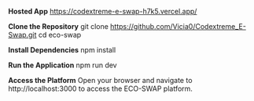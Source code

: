 **Hosted App**
https://codextreme-e-swap-h7k5.vercel.app/ 

**Clone the Repository**
git clone https://github.com/Vicia0/Codextreme_E-Swap.git
cd eco-swap

**Install Dependencies**
npm install

**Run the Application**
npm run dev

**Access the Platform**
Open your browser and navigate to http://localhost:3000 to access the ECO-SWAP platform.


